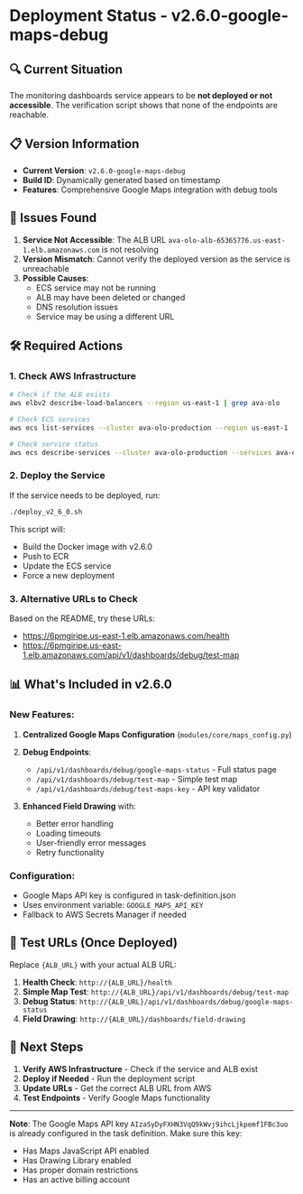 # Deployment Status - v2.6.0-google-maps-debug

## 🔍 Current Situation

The monitoring dashboards service appears to be **not deployed or not accessible**. The verification script shows that none of the endpoints are reachable.

## 📋 Version Information

- **Current Version**: `v2.6.0-google-maps-debug`
- **Build ID**: Dynamically generated based on timestamp
- **Features**: Comprehensive Google Maps integration with debug tools

## 🚨 Issues Found

1. **Service Not Accessible**: The ALB URL `ava-olo-alb-65365776.us-east-1.elb.amazonaws.com` is not resolving
2. **Version Mismatch**: Cannot verify the deployed version as the service is unreachable
3. **Possible Causes**:
   - ECS service may not be running
   - ALB may have been deleted or changed
   - DNS resolution issues
   - Service may be using a different URL

## 🛠️ Required Actions

### 1. Check AWS Infrastructure
```bash
# Check if the ALB exists
aws elbv2 describe-load-balancers --region us-east-1 | grep ava-olo

# Check ECS services
aws ecs list-services --cluster ava-olo-production --region us-east-1

# Check service status
aws ecs describe-services --cluster ava-olo-production --services ava-olo-monitoring-service --region us-east-1
```

### 2. Deploy the Service
If the service needs to be deployed, run:
```bash
./deploy_v2_6_0.sh
```

This script will:
- Build the Docker image with v2.6.0
- Push to ECR
- Update the ECS service
- Force a new deployment

### 3. Alternative URLs to Check
Based on the README, try these URLs:
- https://6pmgiripe.us-east-1.elb.amazonaws.com/health
- https://6pmgiripe.us-east-1.elb.amazonaws.com/api/v1/dashboards/debug/test-map

## 📊 What's Included in v2.6.0

### New Features:
1. **Centralized Google Maps Configuration** (`modules/core/maps_config.py`)
2. **Debug Endpoints**:
   - `/api/v1/dashboards/debug/google-maps-status` - Full status page
   - `/api/v1/dashboards/debug/test-map` - Simple test map
   - `/api/v1/dashboards/debug/test-maps-key` - API key validator

3. **Enhanced Field Drawing** with:
   - Better error handling
   - Loading timeouts
   - User-friendly error messages
   - Retry functionality

### Configuration:
- Google Maps API key is configured in task-definition.json
- Uses environment variable: `GOOGLE_MAPS_API_KEY`
- Fallback to AWS Secrets Manager if needed

## 🔗 Test URLs (Once Deployed)

Replace `{ALB_URL}` with your actual ALB URL:

1. **Health Check**: `http://{ALB_URL}/health`
2. **Simple Map Test**: `http://{ALB_URL}/api/v1/dashboards/debug/test-map`
3. **Debug Status**: `http://{ALB_URL}/api/v1/dashboards/debug/google-maps-status`
4. **Field Drawing**: `http://{ALB_URL}/dashboards/field-drawing`

## 📝 Next Steps

1. **Verify AWS Infrastructure** - Check if the service and ALB exist
2. **Deploy if Needed** - Run the deployment script
3. **Update URLs** - Get the correct ALB URL from AWS
4. **Test Endpoints** - Verify Google Maps functionality

---

**Note**: The Google Maps API key `AIzaSyDyFXHN3VqQ9kWvj9ihcLjkpemf1FBc3uo` is already configured in the task definition. Make sure this key:
- Has Maps JavaScript API enabled
- Has Drawing Library enabled
- Has proper domain restrictions
- Has an active billing account
